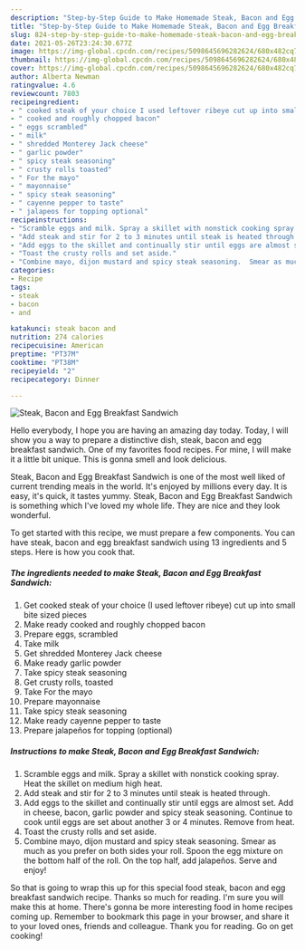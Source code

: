 ```yaml
---
description: "Step-by-Step Guide to Make Homemade Steak, Bacon and Egg Breakfast Sandwich"
title: "Step-by-Step Guide to Make Homemade Steak, Bacon and Egg Breakfast Sandwich"
slug: 824-step-by-step-guide-to-make-homemade-steak-bacon-and-egg-breakfast-sandwich
date: 2021-05-26T23:24:30.677Z
image: https://img-global.cpcdn.com/recipes/5098645696282624/680x482cq70/steak-bacon-and-egg-breakfast-sandwich-recipe-main-photo.jpg
thumbnail: https://img-global.cpcdn.com/recipes/5098645696282624/680x482cq70/steak-bacon-and-egg-breakfast-sandwich-recipe-main-photo.jpg
cover: https://img-global.cpcdn.com/recipes/5098645696282624/680x482cq70/steak-bacon-and-egg-breakfast-sandwich-recipe-main-photo.jpg
author: Alberta Newman
ratingvalue: 4.6
reviewcount: 7803
recipeingredient:
- " cooked steak of your choice I used leftover ribeye cut up into small bite sized pieces"
- " cooked and roughly chopped bacon"
- " eggs scrambled"
- " milk"
- " shredded Monterey Jack cheese"
- " garlic powder"
- " spicy steak seasoning"
- " crusty rolls toasted"
- " For the mayo"
- " mayonnaise"
- " spicy steak seasoning"
- " cayenne pepper to taste"
- " jalapeos for topping optional"
recipeinstructions:
- "Scramble eggs and milk. Spray a skillet with nonstick cooking spray.   Heat the skillet on medium high heat."
- "Add steak and stir for 2 to 3 minutes until steak is heated through."
- "Add eggs to the skillet and continually stir until eggs are almost set. Add in cheese, bacon, garlic powder and spicy steak seasoning. Continue to cook until eggs are set about another 3 or 4 minutes. Remove from heat."
- "Toast the crusty rolls and set aside."
- "Combine mayo, dijon mustard and spicy steak seasoning.  Smear as much as you prefer on both sides your roll. Spoon the egg mixture on the bottom half of the roll. On the top half, add jalapeños.  Serve and enjoy!"
categories:
- Recipe
tags:
- steak
- bacon
- and

katakunci: steak bacon and 
nutrition: 274 calories
recipecuisine: American
preptime: "PT37M"
cooktime: "PT38M"
recipeyield: "2"
recipecategory: Dinner

---
```



![Steak, Bacon and Egg Breakfast Sandwich](https://img-global.cpcdn.com/recipes/5098645696282624/680x482cq70/steak-bacon-and-egg-breakfast-sandwich-recipe-main-photo.jpg)

Hello everybody, I hope you are having an amazing day today. Today, I will show you a way to prepare a distinctive dish, steak, bacon and egg breakfast sandwich. One of my favorites food recipes. For mine, I will make it a little bit unique. This is gonna smell and look delicious.

Steak, Bacon and Egg Breakfast Sandwich is one of the most well liked of current trending meals in the world. It's enjoyed by millions every day. It is easy, it's quick, it tastes yummy. Steak, Bacon and Egg Breakfast Sandwich is something which I've loved my whole life. They are nice and they look wonderful.




To get started with this recipe, we must prepare a few components. You can have steak, bacon and egg breakfast sandwich using 13 ingredients and 5 steps. Here is how you cook that.

<!--inarticleads1-->

##### The ingredients needed to make Steak, Bacon and Egg Breakfast Sandwich:

1. Get  cooked steak of your choice (I used leftover ribeye) cut up into small bite sized pieces
1. Make ready  cooked and roughly chopped bacon
1. Prepare  eggs, scrambled
1. Take  milk
1. Get  shredded Monterey Jack cheese
1. Make ready  garlic powder
1. Take  spicy steak seasoning
1. Get  crusty rolls, toasted
1. Take  For the mayo
1. Prepare  mayonnaise
1. Take  spicy steak seasoning
1. Make ready  cayenne pepper to taste
1. Prepare  jalapeños for topping (optional)




<!--inarticleads2-->

##### Instructions to make Steak, Bacon and Egg Breakfast Sandwich:

1. Scramble eggs and milk. Spray a skillet with nonstick cooking spray.   Heat the skillet on medium high heat.
1. Add steak and stir for 2 to 3 minutes until steak is heated through.
1. Add eggs to the skillet and continually stir until eggs are almost set. Add in cheese, bacon, garlic powder and spicy steak seasoning. Continue to cook until eggs are set about another 3 or 4 minutes. Remove from heat.
1. Toast the crusty rolls and set aside.
1. Combine mayo, dijon mustard and spicy steak seasoning.  Smear as much as you prefer on both sides your roll. Spoon the egg mixture on the bottom half of the roll. On the top half, add jalapeños.  Serve and enjoy!




So that is going to wrap this up for this special food steak, bacon and egg breakfast sandwich recipe. Thanks so much for reading. I'm sure you will make this at home. There's gonna be more interesting food in home recipes coming up. Remember to bookmark this page in your browser, and share it to your loved ones, friends and colleague. Thank you for reading. Go on get cooking!
